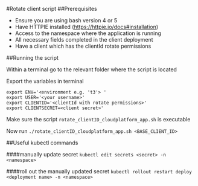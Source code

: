 #Rotate client script
##Prerequisites

- Ensure you are using bash version 4 or 5
- Have HTTPIE installed (https://httpie.io/docs#installation)
- Access to the namespace where the application is running 
- All necessary fields completed in the client deployment
- Have a client which has the clientId rotate permissions

##Running the script

Within a terminal go to the relevant folder where the script is located

Export the variables in terminal

```
export ENV='<environment e.g. 't3'> '
export USER='<your username>'
export CLIENTID='<clientId with rotate permissions>'
export CLIENTSECRET=<client secret>'
```

Make sure the script `rotate_clientID_cloudplatform_app.sh` is executable


Now run
```./rotate_clientID_cloudplatform_app.sh <BASE_CLIENT_ID>```


##Useful kubectl commands

####manually update secret
```kubectl edit secrets <secret> -n <namespace>```

####roll out the manually updated secret
```kubectl rollout restart deploy <deployment name> -n <namespace>```
